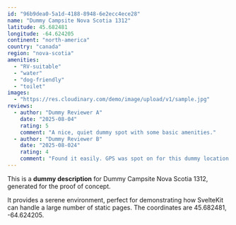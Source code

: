 ```yaml
---
id: "96b9dea0-5a1d-4188-8948-6e2ecc4ece28"
name: "Dummy Campsite Nova Scotia 1312"
latitude: 45.682481
longitude: -64.624205
continent: "north-america"
country: "canada"
region: "nova-scotia"
amenities:
  - "RV-suitable"
  - "water"
  - "dog-friendly"
  - "toilet"
images:
  - "https://res.cloudinary.com/demo/image/upload/v1/sample.jpg"
reviews:
  - author: "Dummy Reviewer A"
    date: "2025-08-04"
    rating: 5
    comment: "A nice, quiet dummy spot with some basic amenities."
  - author: "Dummy Reviewer B"
    date: "2025-08-024"
    rating: 4
    comment: "Found it easily. GPS was spot on for this dummy location."
---
```


This is a **dummy description** for Dummy Campsite Nova Scotia 1312, generated for the proof of concept.

It provides a serene environment, perfect for demonstrating how SvelteKit can handle a large number of static pages. The coordinates are 45.682481, -64.624205.
